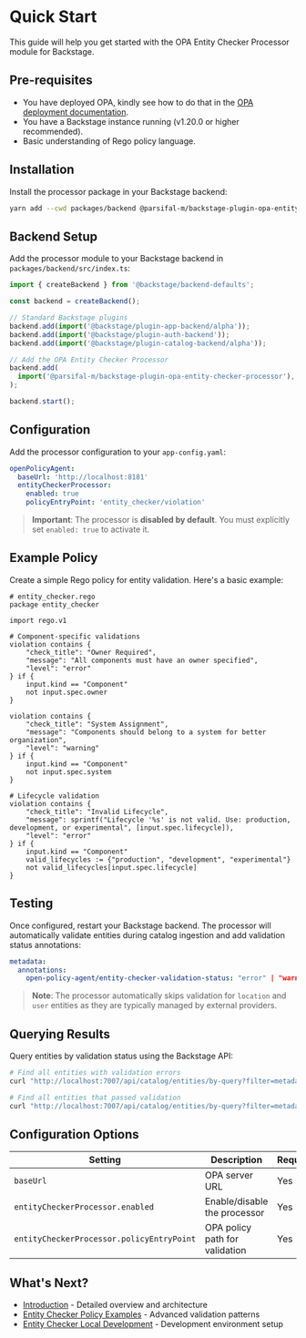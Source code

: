 # Quick Start

This guide will help you get started with the OPA Entity Checker Processor module for Backstage.

## Pre-requisites

- You have deployed OPA, kindly see how to do that in the [OPA deployment documentation](https://www.openpolicyagent.org/docs/latest/deployments/).
- You have a Backstage instance running (v1.20.0 or higher recommended).
- Basic understanding of Rego policy language.

## Installation

Install the processor package in your Backstage backend:

```bash
yarn add --cwd packages/backend @parsifal-m/backstage-plugin-opa-entity-checker-processor
```

## Backend Setup

Add the processor module to your Backstage backend in `packages/backend/src/index.ts`:

```typescript
import { createBackend } from '@backstage/backend-defaults';

const backend = createBackend();

// Standard Backstage plugins
backend.add(import('@backstage/plugin-app-backend/alpha'));
backend.add(import('@backstage/plugin-auth-backend'));
backend.add(import('@backstage/plugin-catalog-backend/alpha'));

// Add the OPA Entity Checker Processor
backend.add(
  import('@parsifal-m/backstage-plugin-opa-entity-checker-processor'),
);

backend.start();
```

## Configuration

Add the processor configuration to your `app-config.yaml`:

```yaml
openPolicyAgent:
  baseUrl: 'http://localhost:8181'
  entityCheckerProcessor:
    enabled: true
    policyEntryPoint: 'entity_checker/violation'
```

> **Important**: The processor is **disabled by default**. You must explicitly set `enabled: true` to activate it.

## Example Policy

Create a simple Rego policy for entity validation. Here's a basic example:

```rego
# entity_checker.rego
package entity_checker

import rego.v1

# Component-specific validations
violation contains {
    "check_title": "Owner Required",
    "message": "All components must have an owner specified",
    "level": "error"
} if {
    input.kind == "Component"
    not input.spec.owner
}

violation contains {
    "check_title": "System Assignment",
    "message": "Components should belong to a system for better organization",
    "level": "warning"
} if {
    input.kind == "Component"
    not input.spec.system
}

# Lifecycle validation
violation contains {
    "check_title": "Invalid Lifecycle",
    "message": sprintf("Lifecycle '%s' is not valid. Use: production, development, or experimental", [input.spec.lifecycle]),
    "level": "error"
} if {
    input.kind == "Component"
    valid_lifecycles := {"production", "development", "experimental"}
    not valid_lifecycles[input.spec.lifecycle]
}
```

## Testing

Once configured, restart your Backstage backend. The processor will automatically validate entities during catalog ingestion and add validation status annotations:

```yaml
metadata:
  annotations:
    open-policy-agent/entity-checker-validation-status: "error" | "warning" | "info" | "pass"
```

> **Note**: The processor automatically skips validation for `location` and `user` entities as they are typically managed by external providers.

## Querying Results

Query entities by validation status using the Backstage API:

```bash
# Find all entities with validation errors
curl "http://localhost:7007/api/catalog/entities/by-query?filter=metadata.annotations.open-policy-agent/entity-checker-validation-status=error"

# Find all entities that passed validation
curl "http://localhost:7007/api/catalog/entities/by-query?filter=metadata.annotations.open-policy-agent/entity-checker-validation-status=pass"
```

## Configuration Options

| Setting                                   | Description                    | Required | Default                 |
| ----------------------------------------- | ------------------------------ | -------- | ----------------------- |
| `baseUrl`                                 | OPA server URL                 | Yes      | `http://localhost:8181` |
| `entityCheckerProcessor.enabled`          | Enable/disable the processor   | Yes      | `false`                 |
| `entityCheckerProcessor.policyEntryPoint` | OPA policy path for validation | Yes      | N/A                     |

## What's Next?

- [Introduction](./introduction.md) - Detailed overview and architecture
- [Entity Checker Policy Examples](../opa-entity-checker/example-entity-checker-policy.md) - Advanced validation patterns
- [Entity Checker Local Development](../opa-entity-checker/local-development.md) - Development environment setup
